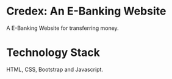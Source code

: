 # Credex: An E-Banking Website

A E-Banking Website for transferring money.

# Technology Stack

HTML, CSS, Bootstrap and Javascript.
